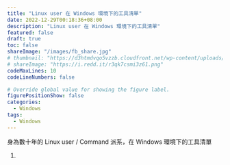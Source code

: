 ```yaml
---
title: "Linux user 在 Windows 環境下的工具清單"
date: 2022-12-29T00:18:36+08:00
description: "Linux user 在 Windows 環境下的工具清單"
featured: false
draft: true
toc: false
shareImage: "/images/fb_share.jpg"
# thumbnail: "https://d3htmdvqo5vzzb.cloudfront.net/wp-content/uploads/2021/11/7dabfb5511d212b7b8358016f48fb1081909b4b4-600x600.jpeg"
# shareImage: "https://i.redd.it/r3qk7csmi3z61.png"
codeMaxLines: 10
codeLineNumbers: false

# Override global value for showing the figure label.
figurePositionShow: false
categories:
  - Windows
tags:
  - Windows
---
```


身為數十年的 Linux user / Command 派系，在 Windows 環境下的工具清單

<!--more-->

1. 